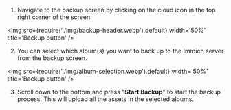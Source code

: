 1. Navigate to the backup screen by clicking on the cloud icon in the top right corner of the screen.

<img src={require('./img/backup-header.webp').default} width='50%' title='Backup button' />

2. You can select which album(s) you want to back up to the Immich server from the backup screen.

<img src={require('./img/album-selection.webp').default} width='50%' title='Backup button' />

3. Scroll down to the bottom and press "**Start Backup**" to start the backup process. This will upload all the assets in the selected albums.
